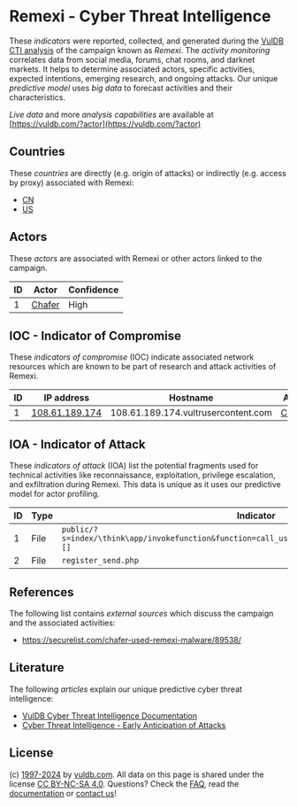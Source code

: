 # Remexi - Cyber Threat Intelligence

These _indicators_ were reported, collected, and generated during the [VulDB CTI analysis](https://vuldb.com/?kb.cti) of the campaign known as _Remexi_. The _activity monitoring_ correlates data from social media, forums, chat rooms, and darknet markets. It helps to determine associated actors, specific activities, expected intentions, emerging research, and ongoing attacks. Our unique _predictive model_ uses _big data_ to forecast activities and their characteristics.

_Live data_ and more _analysis capabilities_ are available at [https://vuldb.com/?actor](https://vuldb.com/?actor)

## Countries

These _countries_ are directly (e.g. origin of attacks) or indirectly (e.g. access by proxy) associated with Remexi:

* [CN](https://vuldb.com/?country.cn)
* [US](https://vuldb.com/?country.us)

## Actors

These _actors_ are associated with Remexi or other actors linked to the campaign.

ID | Actor | Confidence
-- | ----- | ----------
1 | [Chafer](https://vuldb.com/?actor.chafer) | High

## IOC - Indicator of Compromise

These _indicators of compromise_ (IOC) indicate associated network resources which are known to be part of research and attack activities of Remexi.

ID | IP address | Hostname | Actor | Confidence
-- | ---------- | -------- | ----- | ----------
1 | [108.61.189.174](https://vuldb.com/?ip.108.61.189.174) | 108.61.189.174.vultrusercontent.com | [Chafer](https://vuldb.com/?actor.chafer) | High

## IOA - Indicator of Attack

These _indicators of attack_ (IOA) list the potential fragments used for technical activities like reconnaissance, exploitation, privilege escalation, and exfiltration during Remexi. This data is unique as it uses our predictive model for actor profiling.

ID | Type | Indicator | Confidence
-- | ---- | --------- | ----------
1 | File | `public/?s=index/\think\app/invokefunction&function=call_user_func_array&vars[0]=system&vars[1][]` | High
2 | File | `register_send.php` | High

## References

The following list contains _external sources_ which discuss the campaign and the associated activities:

* https://securelist.com/chafer-used-remexi-malware/89538/

## Literature

The following _articles_ explain our unique predictive cyber threat intelligence:

* [VulDB Cyber Threat Intelligence Documentation](https://vuldb.com/?kb.cti)
* [Cyber Threat Intelligence - Early Anticipation of Attacks](https://www.scip.ch/en/?labs.20201022)

## License

(c) [1997-2024](https://vuldb.com/?kb.changelog) by [vuldb.com](https://vuldb.com/?kb.about). All data on this page is shared under the license [CC BY-NC-SA 4.0](https://creativecommons.org/licenses/by-nc-sa/4.0/). Questions? Check the [FAQ](https://vuldb.com/?kb.faq), read the [documentation](https://vuldb.com/?kb) or [contact us](https://vuldb.com/?contact)!
